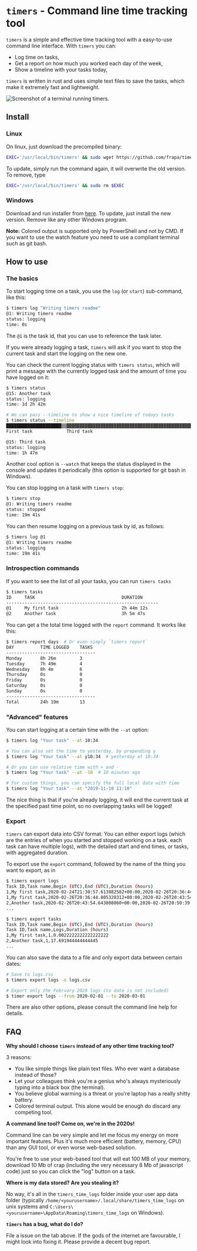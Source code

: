 # `timers` - Command line time tracking tool

`timers` is a simple and effective time tracking tool with a easy-to-use
command line interface. With `timers` you can:

- Log time on tasks,
- Get a report on how much you worked each day of the week,
- Show a timeline with your tasks today,

`timers` is written in rust and uses simple text files to save the tasks, which make it
extremely fast and lightweight.

![Screenshot of a terminal running timers.](images/screenshot.png)

## Install

### Linux

On linux, just download the precompiled binary:

```bash
EXEC='/usr/local/bin/timers' && sudo wget https://github.com/frapa/timers/releases/latest/download/timers-linux -O $EXEC && sudo chmod +x $EXEC
```

To update, simply run the command again, it will overwrite the old version. To remove, type

```bash
EXEC='/usr/local/bin/timers' && sudo rm $EXEC
```

### Windows

Download and run installer from [here](https://github.com/frapa/timers/releases/latest).
To update, just install the new version. Remove like any other Windows program.

**Note:** Colored output is supported only by PowerShell and not by CMD. If you want to use the watch feature
you need to use a compliant terminal such as git bash.

## How to use

### The basics 

To start logging time on a task, you use the `log` (or `start`) sub-command, like this:

```bash
$ timers log "Writing timers readme"
@1: Writing timers readme
status: logging
time: 0s
```

The `@1` is the task id, that you can use to reference the task later.

If you were already logging a task, `timers` will ask if you want to stop the current task and start the logging
on the new one.
 
You can check the current logging status with `timers status`, which will print a message with the currently
logged task and the amount of time you have logged on it:

```bash
$ timers status
@15: Another task
status: logging
time: 1d 2h 42m

# We can pass --timeline to show a nice timeline of todays tasks
$ timers status --timeline
█████████████████████▒▒▓▓▓▓▓▓▓▓▓▓▓▓▓▓▓▓▓▓▓▓▓▓▓▓▓▓▓▓▓▓▓▓▓▓▓▓▓▓▓▓▓▓▓▓▓▓▓▓▓▓▓▓▓░░░░░░░░░░░░░░░░░░░░░░░
First task             Third task                                         

@15: Third task
status: logging
time: 1h 47m
```

Another cool option is `--watch` that keeps the status displayed in the console and updates it periodically
(this option is supported for git bash in Windows).

You can stop logging on a task with `timers stop`:

```bash
$ timers stop
@1: Writing timers readme
status: stopped
time: 19m 41s
```

You can then resume logging on a previous task by id, as follows:

```bash
$ timers log @1
@1: Writing timers readme
status: logging
time: 19m 41s
```

### Introspection commands

If you want to see the list of all your tasks, you can run `timers tasks`

```bash
$ timers tasks
ID     TASK                                 DURATION
----------------------------------------------------------
@1     My first task                        2h 44m 12s
@2     Another task                         3h 5m 47s
```

You can get a the total time logged with the `report` command.
It works like this:

```bash
$ timers report days  # Or even simply `timers report`
DAY          TIME LOGGED    TASKS
----------------------------------
Monday       8h 26m         3
Tuesday      7h 49m         4
Wednesday    8h 4m          6
Thursday     0s             0
Friday       0s             0
Saturday     0s             0
Sunday       0s             0
----------------------------------
Total        24h 19m        13
```

### "Advanced" features

You can start logging at a certain time with the `--at` option:

```bash
$ timers log "Your task" --at 10:34

# You can also set the time to yesterday, by prepending y
$ timers log "Your task" --at y10:34  # yesterday at 10:34

# Or you can use relative time with + and -
$ timers log "Your task" --at -10  # 10 minutes ago

# For custom things, you can specify the full local date with time
$ timers log "Your task" --at "2019-11-10 11:10"
```

The nice thing is that if you're already logging, it will end
the current task at the specified past time point, so no overlapping
tasks will be logged!

### Export

`timers` can export data into CSV format. You can either export logs
(which are the entries of when you started and stopped working on a task.
each task can have multiple logs), with the detailed start and end times,
or tasks, with aggregated duration.

To export use the `export` command, followed by the name of the thing you want
to export, as in

```bash
$ timers export logs
Task ID,Task name,Begin (UTC),End (UTC),Duration (hours)
1,My first task,2020-02-24T21:30:57.613882582+00:00,2020-02-26T20:36:44.803991524+00:00,47.09638888888889
1,My first task,2020-02-26T20:36:44.805320312+00:00,2020-02-26T20:43:54.642466170+00:00,0.11916666666666667
2,Another task,2020-02-26T20:43:54.643808060+00:00,2020-02-26T20:50:39.862161146+00:00,0.1125
...

$ timers export tasks
Task ID,Task name,Begin (UTC),End (UTC),Duration (hours)
Task ID,Task name,Logs,Duration (hours)
1,My first task,1,0.0022222222222222222
2,Another task,1,17.691944444444445
...
```

You can also save the data to a file and only export data between certain dates:

```bash
# Save to logs.csv
$ timers export logs -o logs.csv

# Export only the February 2020 logs (to date is not included)
$ timer export logs --from 2020-02-01 --to 2020-03-01
```

There are also other options, please consult the command line help for details.

## FAQ

**Why should I choose `timers` instead of any other time tracking tool?**

3 reasons:

- You like simple things like plain text files. Who ever want a database instead of those?
- Let your colleagues think you're a genius who's always mysteriously typing into a black box (the terminal).
- You believe global warming is a threat or you're laptop has a really shitty battery. 
- Colored terminal output. This alone would be enough do discard any competing tool.

**A command line tool? Come on, we're in the 2020s!**

Command line can be very simple and let me focus my energy on more important features.
Plus it's much more efficient (battery, memory, CPU) than any GUI tool,
or even worse web-based solution.

You're free to use your web-based tool that will eat 100 MB of your memory, download 10 Mb
of crap (including the very necessary 8 Mb of javascript code) just so you can click
the "log" button on a task.

**Where is my data stored? Are you stealing it?**

No way, it's all in the `timers_time_logs` folder inside your user app data folder (typically
`/home/<yourusername>/.local/share/timers_time_logs` on unix systems and `C:\Users\<yourusername>\AppData\Roaming\timers_time_logs`
on Windows).

**`timers` has a bug, what do I do?**

File a issue on the tab above. If the gods of the internet are favourable, I might
look into fixing it. Please provide a decent bug report.
